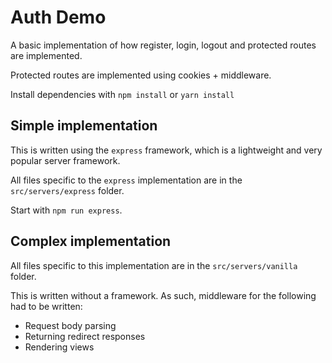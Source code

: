 # Auth Demo

A basic implementation of how register, login, logout and protected routes are implemented.

Protected routes are implemented using cookies + middleware.

Install dependencies with `npm install` or `yarn install`

## Simple implementation

This is written using the `express` framework, which is a lightweight and very popular server framework.

All files specific to the `express` implementation are in the `src/servers/express` folder.

Start with `npm run express`.

## Complex implementation

All files specific to this implementation are in the `src/servers/vanilla` folder.

This is written without a framework. As such, middleware for the following had to be written:

- Request body parsing
- Returning redirect responses
- Rendering views
